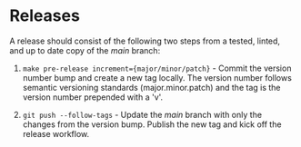 # Releases

A release should consist of the following two steps from a tested, linted, and up to date copy of the _main_ branch:

1. `make pre-release increment={major/minor/patch}` - Commit the version number bump and create a new tag locally. The version number follows semantic versioning standards (major.minor.patch) and the tag is the version number prepended with a 'v'.

2. `git push --follow-tags` - Update the _main_ branch with only the changes from the version bump. Publish the new tag and kick off the release workflow.
